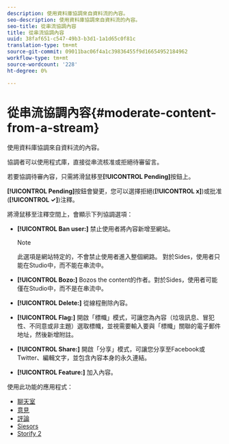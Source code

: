 ```yaml
---
description: 使用資料庫協調來自資料流的內容。
seo-description: 使用資料庫協調來自資料流的內容。
seo-title: 從串流協調內容
title: 從串流協調內容
uuid: 38faf651-c547-49b3-b3d1-1a1d65c0f81c
translation-type: tm+mt
source-git-commit: 09011bac06f4a1c39836455f9d16654952184962
workflow-type: tm+mt
source-wordcount: '228'
ht-degree: 0%

---
```



# 從串流協調內容{#moderate-content-from-a-stream}

使用資料庫協調來自資料流的內容。

協調者可以使用程式庫，直接從串流核准或拒絕待審留言。

若要協調待審內容，只需將滑鼠移至&#x200B;**[!UICONTROL Pending]**&#x200B;按鈕上。

**[!UICONTROL Pending]**&#x200B;按鈕會變更，您可以選擇拒絕(**[!UICONTROL x]**)或批准(**[!UICONTROL ✓]**)注釋。

將滑鼠移至注釋空間上，會顯示下列協調選項：

* **[!UICONTROL Ban user:]** 禁止使用者將內容新增至網站。

   >[!NOTE]
   >
   >此選項是網站特定的，不會禁止使用者進入整個網路。 對於Sides，使用者只能在Studio中，而不能在串流中。

* **[!UICONTROL Bozo:]** Bozos the content的作者。對於Sides，使用者可能僅在Studio中，而不是在串流中。
* **[!UICONTROL Delete:]** 從線程刪除內容。
* **[!UICONTROL Flag:]** 開啟「標幟」模式，可讓您為內容（垃圾訊息、冒犯性、不同意或非主題）選取標幟，並視需要輸入要與「標幟」關聯的電子郵件地址，然後新增附註。
* **[!UICONTROL Share:]** 開啟「分享」模式，可讓您分享至Facebook或Twitter、編輯文字，並包含內容本身的永久連結。
* **[!UICONTROL Feature:]** 加入內容。



使用此功能的應用程式：

* [聊天室](/help/using/c-about-apps/c-chat-app/c-chat-app.md#c_chat_app)
* [意見](/help/using/c-about-apps/c-comments/c-comments.md)
* [評論](/help/using/c-about-apps/c-reviews-app/c-reviews-app.md#c_reviews_app)
* [Siesors](/help/using/c-about-apps/c-sidenotes-app/c-sidenotes-app.md#c_sidenotes_app)
* [Storify 2](/help/using/c-about-apps/c-storify2/c-storify2.md#c_storify2)

